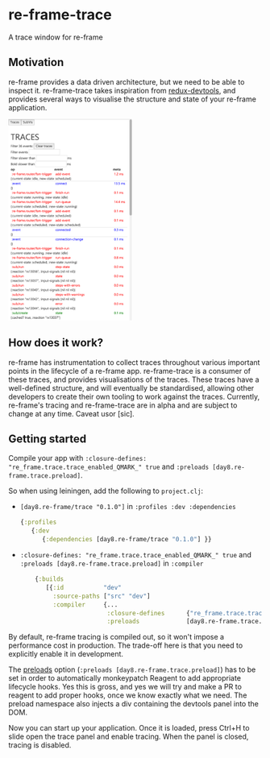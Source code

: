 # re-frame-trace

A trace window for re-frame

## Motivation

re-frame provides a data driven architecture, but we need to be able to inspect it. re-frame-trace takes inspiration from [redux-devtools](https://github.com/gaearon/redux-devtools), and provides several ways to visualise the structure and state of your re-frame application.

<img src="docs/images/trace-window.png" height="400px">

## How does it work?

re-frame has instrumentation to collect traces throughout various important points in the lifecycle of a re-frame app. re-frame-trace is a consumer of these traces, and provides visualisations of the traces. These traces have a well-defined structure, and will eventually be standardised, allowing other developers to create their own tooling to work against the traces. Currently, re-frame's tracing and re-frame-trace are in alpha and are subject to change at any time. Caveat usor [sic].

## Getting started

Compile your app with `:closure-defines: "re_frame.trace.trace_enabled_QMARK_" true` and `:preloads [day8.re-frame.trace.preload]`.

So when using leiningen, add the following to `project.clj`:

- `[day8.re-frame/trace "0.1.0"]` in `:profiles :dev :dependencies`

    ```cljs
    {:profiles
       {:dev
          {:dependencies [day8.re-frame/trace "0.1.0"] }}
    ```
- `:closure-defines: "re_frame.trace.trace_enabled_QMARK_" true` and `:preloads [day8.re-frame.trace.preload]` in `:compiler`

    ```cljs
        {:builds
           [{:id           "dev"
             :source-paths ["src" "dev"]
             :compiler     {...
                            :closure-defines      {"re_frame.trace.trace_enabled_QMARK_" true}
                            :preloads             [day8.re-frame.trace.preload]}}]}
    ```

By default, re-frame tracing is compiled out, so it won't impose a performance cost in production. The trade-off here is that you need to explicitly enable it in development.

The [preloads](https://github.com/clojure/clojurescript/wiki/Compiler-Options#preloads) option (`:preloads [day8.re-frame.trace.preload]`) has to be set in order to automatically monkeypatch Reagent to add appropriate lifecycle hooks. Yes this is gross, and yes we will try and make a PR to reagent to add proper hooks, once we know exactly what we need. The preload namespace also injects a div containing the devtools panel into the DOM.

Now you can start up your application. Once it is loaded, press Ctrl+H to slide open the trace panel and enable tracing. When the panel is closed, tracing is disabled.
